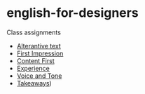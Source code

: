 # english-for-designers
Class assignments
  - [Alterantive text](01-alternative-text/index.md)
  - [First Impression](02-first-impression/index.md)
  - [Content First](03-content-first/index.md)
  - [Experience](04-experience/index.md)
  - [Voice and Tone](05-voice-tone/index.md)
  - [Takeaways](takeaways/index.md))
